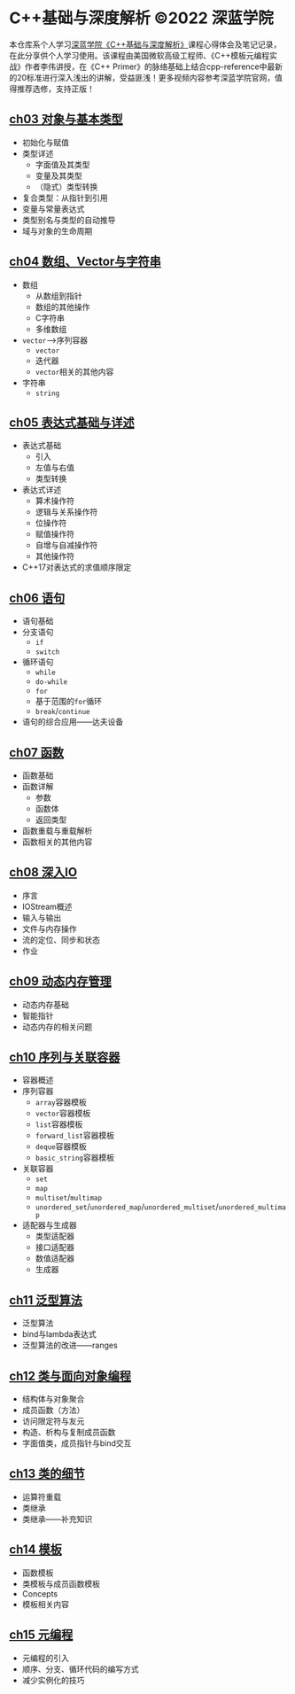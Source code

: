 # C++基础与深度解析 ©2022 深蓝学院
本仓库系个人学习[深蓝学院《C++基础与深度解析》](https://www.shenlanxueyuan.com/course/463)课程心得体会及笔记记录，在此分享供个人学习使用。该课程由美国微软高级工程师、《C++模板元编程实战》作者李伟讲授，在《C++ Primer》的脉络基础上结合cpp-reference中最新的20标准进行深入浅出的讲解，受益匪浅！更多视频内容参考深蓝学院官网，值得推荐选修，支持正版！

## [ch03 对象与基本类型](./doc/ch03_对象与基本类型.md)

- 初始化与赋值
- 类型详述
  - 字面值及其类型
  - 变量及其类型
  - （隐式）类型转换
- 复合类型：从指针到引用
- 变量与常量表达式
- 类型别名与类型的自动推导
- 域与对象的生命周期

## [ch04 数组、Vector与字符串](./doc/ch04_数组Vector与字符串.md)

- 数组
  - 从数组到指针
  - 数组的其他操作
  - C字符串
  - 多维数组
- `vector`——>序列容器
  - `vector`
  - 迭代器
  - `vector`相关的其他内容
- 字符串
  - `string`

## [ch05 表达式基础与详述](./doc/ch05_表达式基础与详述.md)

- 表达式基础
  - 引入
  - 左值与右值
  - 类型转换
- 表达式详述
  - 算术操作符
  - 逻辑与关系操作符
  - 位操作符
  - 赋值操作符
  - 自增与自减操作符
  - 其他操作符
- C++17对表达式的求值顺序限定

## [ch06 语句](./doc/ch06_语句.md)

- 语句基础
- 分支语句
  - `if`
  - `switch`
- 循环语句
  - `while`
  - `do-while`
  - `for`
  - 基于范围的`for`循环
  - `break`/`continue`
- 语句的综合应用——达夫设备

## [ch07 函数](./doc/ch07_函数.md)

- 函数基础
- 函数详解
  - 参数
  - 函数体
  - 返回类型
- 函数重载与重载解析
- 函数相关的其他内容

## [ch08 深入IO](./doc/ch08_深入IO.md)

- 序言
- IOStream概述
- 输入与输出
- 文件与内存操作
- 流的定位、同步和状态
- 作业

## [ch09 动态内存管理](./doc/ch09_动态内存管理.md)

- 动态内存基础
- 智能指针
- 动态内存的相关问题

## [ch10 序列与关联容器](./doc/ch10_序列与关联容器.md)

- 容器概述
- 序列容器
  - `array`容器模板
  - `vector`容器模板
  - `list`容器模板
  - `forward_list`容器模板
  - `deque`容器模板
  - `basic_string`容器模板
- 关联容器
  - `set`
  - `map`
  - `multiset`/`multimap`
  - `unordered_set`/`unordered_map`/`unordered_multiset`/`unordered_multimap`
- 适配器与生成器
  - 类型适配器
  - 接口适配器
  - 数值适配器
  - 生成器

## [ch11 泛型算法](./doc/ch11_泛型算法.md)

- 泛型算法
- bind与lambda表达式
- 泛型算法的改进——ranges

## [ch12 类与面向对象编程](./doc/ch12_类与面向对象编程.md)

- 结构体与对象聚合
- 成员函数（方法）
- 访问限定符与友元
- 构造、析构与复制成员函数
- 字面值类，成员指针与bind交互

## [ch13 类的细节](./doc/ch13_类的细节.md)

- 运算符重载
- 类继承
- 类继承——补充知识

## [ch14 模板](./doc/ch14_模板.md)

- 函数模板
- 类模板与成员函数模板
- Concepts
- 模板相关内容

## [ch15 元编程](./doc/ch15_元编程.md)

- 元编程的引入
- 顺序、分支、循环代码的编写方式
- 减少实例化的技巧
